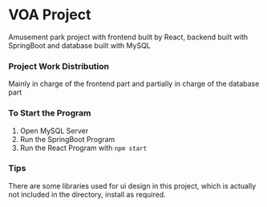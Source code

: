 # VOA Project
Amusement park project with frontend built by React, backend built with SpringBoot and database built with MySQL

### Project Work Distribution
Mainly in charge of the frontend part and partially in charge of the database part 

### To Start the Program
1. Open MySQL Server
2. Run the SpringBoot Program 
3. Run the React Program with ```npm start```

### Tips 
There are some libraries used for ui design in this project, which is actually not included in the directory, install as required. 
